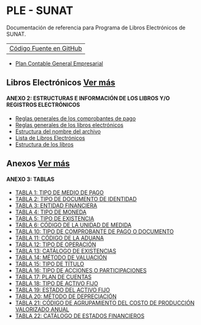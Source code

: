 # PLE - SUNAT

Documentación de referencia para Programa de Libros Electrónicos de SUNAT.

||
|--|
|[Código Fuente en GitHub](https://github.com/MuchikNet/ple)|

* [Plan Contable General Empresarial](plan_contable.csv)

## Libros Electrónicos [Ver más](libros/README.md)

#### ANEXO 2: ESTRUCTURAS E INFORMACIÓN DE LOS LIBROS Y/O REGISTROS ELECTRÓNICOS


* [Reglas generales de los comprobantes de pago](libros/reglas_comprobantes.csv)
* [Reglas generales de los libros electrónicos](libros/README.md)
* [Estructura del nombre del archivo](libros/libros_nombre.csv)
* [Lista de Libros Electrónicos](libros/libros_lista.csv)
* [Estructura de los libros](libros/README.md#estructura-de-los-libros)

## Anexos [Ver más](anexos/README.md)

#### ANEXO 3: TABLAS

* [TABLA 1: TIPO DE MEDIO DE PAGO](anexos/3_tabla_1.csv)
* [TABLA 2: TIPO DE DOCUMENTO DE IDENTIDAD](anexos/3_tabla_2.csv)
* [TABLA 3: ENTIDAD FINANCIERA](anexos/3_tabla_3.csv)
* [TABLA 4: TIPO DE MONEDA](anexos/3_tabla_4.csv)
* [TABLA 5: TIPO DE EXISTENCIA](anexos/3_tabla_5.csv)
* [TABLA 6: CÓDIGO DE LA UNIDAD DE MEDIDA](anexos/3_tabla_6.csv)
* [TABLA 10: TIPO DE COMPROBANTE DE PAGO O DOCUMENTO](anexos/3_tabla_10.csv)
* [TABLA 11: CÓDIGO DE LA ADUANA](anexos/3_tabla_11.csv)
* [TABLA 12: TIPO DE OPERACIÓN](anexos/3_tabla_12.csv)
* [TABLA 13: CATÁLOGO DE EXISTENCIAS](anexos/3_tabla_13.csv)
* [TABLA 14: MÉTODO DE VALUACIÓN](anexos/3_tabla_14.csv)
* [TABLA 15: TIPO DE TÍTULO](anexos/3_tabla_15.csv)
* [TABLA 16: TIPO DE ACCIONES O PARTICIPACIONES](anexos/3_tabla_16.csv)
* [TABLA 17: PLAN DE CUENTAS](anexos/3_tabla_17.csv)
* [TABLA 18: TIPO DE ACTIVO FIJO](anexos/3_tabla_18.csv)
* [TABLA 19: ESTADO DEL ACTIVO FIJO](anexos/3_tabla_19.csv)
* [TABLA 20: MÉTODO DE DEPRECIACIÓN](anexos/3_tabla_20.csv)
* [TABLA 21: CÓDIGO DE AGRUPAMIENTO DEL COSTO DE PRODUCCIÓN VALORIZADO ANUAL](anexos/3_tabla_21.csv)
* [TABLA 22: CATÁLOGO DE ESTADOS FINANCIEROS](anexos/3_tabla_22.csv)
